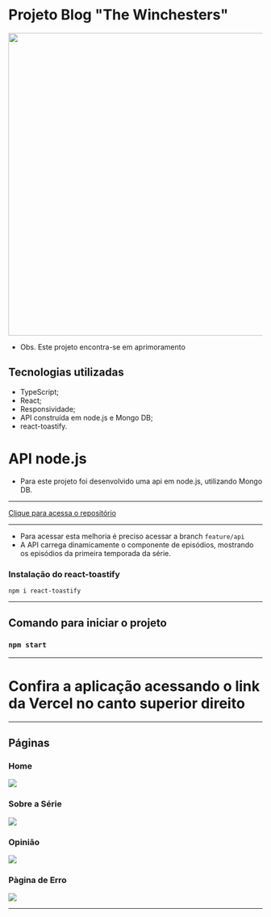 # Projeto Blog "The Winchesters"

<p align="center">
<img width="600" src="./imagens/blog-winchesters.gif">
<p>

- Obs. Este projeto encontra-se em aprimoramento

## Tecnologias utilizadas

 - TypeScript;
 - React;
 - Responsividade;
 - API construída em node.js e Mongo DB;
 - react-toastify.

# API node.js

- Para este projeto foi desenvolvido uma api em node.js, utilizando Mongo DB.

<hr>

<a href='Link'>Clique para acessa o repositório</a>

<hr>

- Para acessar esta melhoria é preciso acessar a branch `feature/api`
- A API carrega dinamicamente o componente de episódios, mostrando os episódios da primeira temporada da série.


### Instalação do react-toastify

`npm i react-toastify`

<hr>

## Comando para iniciar o projeto

### `npm start`


<hr>

# Confira a aplicação acessando o link da Vercel no canto superior direito

<hr>

## Páginas

### Home


![](./imagens/inicio.png)


### Sobre a Série


![](./imagens/sobreSerie.png)


### Opinião


![](./imagens/opiniao.png)


### Pàgina de Erro


![](./imagens/erro.png)


<hr>


